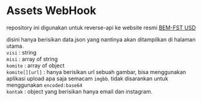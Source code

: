 # Assets WebHook
repository ini digunakan untuk reverse-api ke website resmi [BEM-FST USD](https://usd.ac.id/bemfst)

disini hanya berisikan data.json yang nantinya akan ditampilkan di halaman utama. <br/>
`visi` : string <br/>
`misi` : array of string <br/>
`komite` : array of object  <br/>
`komite[][url]` : hanya berisikan url sebuah gambar, bisa menggunakan aplikasi upload apa saja semacam `imgbb`. tidak disarankan untuk menggunakan `encoded:base64` <br/>
`kontak` : object yang berisikan hanya email dan instagram. 

